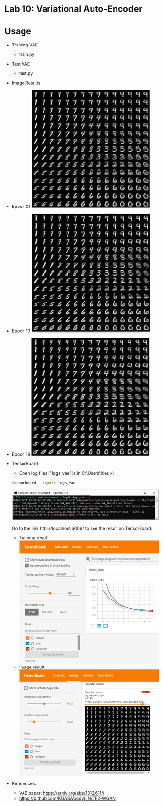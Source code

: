 # Lab 10: Variational Auto-Encoder

# Usage

- Training VAE 
  - train.py

- Test VAE
  - test.py

-  Image Results
  - Epoch 01
  ![Epoch 1](image_results/e1.JPG)

  - Epoch 10
  ![Epoch 10](image_results/e10.JPG)

  - Epoch 19
  ![Epoch 19](image_results/e19.JPG)

- TensorBoard
  - Open log files ("logs_vae" is in  C:\Users\hieu>)
  ```bash
  tensorboard --logdir logs_vae
  ```
  ![TensorBoad](image_results/rr.JPG)

  Go to the link http://localhost:6006/ to see the resutl on TensorBoard:
  - Training result
  ![TensorBoad](image_results/train.JPG)
  - Image result
  ![TensorBoad](image_results/tfboard.JPG)

- References: 
  - VAE paper: https://arxiv.org/abs/1312.6114
  - https://github.com/KUASWoodyLIN/TF2-WGAN

